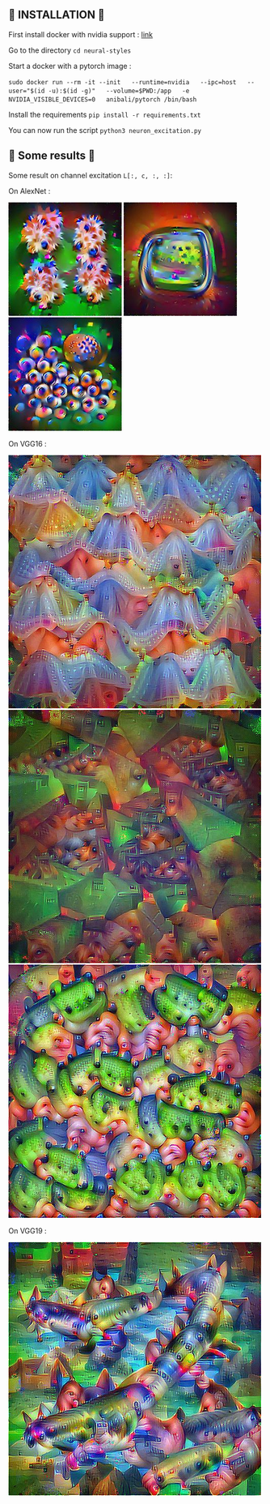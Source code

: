## :wrench: INSTALLATION :wrench:
First install docker with nvidia support : [link](https://github.com/NVIDIA/nvidia-docker)

Go to the directory 
`cd neural-styles`

Start a docker with a pytorch image :

`sudo docker run --rm -it --init   --runtime=nvidia   --ipc=host   --user="$(id -u):$(id -g)"   --volume=$PWD:/app   -e NVIDIA_VISIBLE_DEVICES=0   anibali/pytorch /bin/bash`

Install the requirements
`pip install -r requirements.txt`

You can now run the script
`python3 neuron_excitation.py`


## :gem: Some results :gem:
Some result on channel excitation `L[:, c, :, :]`: 

On AlexNet : 

![Example chanel excitation](/images/LayerExcitationLoss_alexnet_1_34_2048_0.0005.jpg)
![Example chanel excitation 2](/images/LayerExcitationLoss_alexnet_1_18_2048_0.0005.jpg)
![Example chanel excitation 3](/images/LayerExcitationLoss_alexnet_1_15_2048_0.0005.jpg)

On VGG16 : 

![Example chanel excitation4](images/LayerExcitationLoss_vgg16_-1_4_2048_0.1_0.0005.jpg)
![Example chanel excitation5](images/LayerExcitationLoss_vgg16_-1_12_2048_0.1_0.0005.jpg)
![Example chanel excitation5](images/LayerExcitationLoss_vgg16_-1_10_2048_0.1_0.0005.jpg)

On VGG19 : 

![Example chanel excitation4](images/LayerExcitationLoss_vgg19_-1_15_2048_0.1_0.0005.jpg)

